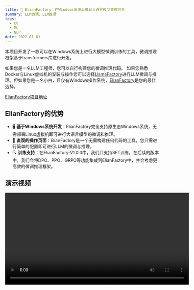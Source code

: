 ```yaml
---
title: 🐤 ElianFactory：在Windows系统上微调大语言模型变得容易
summary: LLM微调、LLM推理
tags:
  - CV
  - ML
  - NLP
date: 2022-01-01
---
```


本项目开发了一款可以在Windows系统上进行大模型微调训练的工具，微调推理框架基于transformers库进行开发。

如果您是一名LLM工程师，您可以自行构建您的微调推理代码。
如果您熟悉Docker与Linux虚拟机的安装与操作您可以选择[LlamaFactory](https://github.com/hiyouga/LLaMA-Factory)进行LLM微调与推理。但如果您是一名小白，且仅有Windows操作系统，[ElianFactory](https://github.com/2elian/Elian-Factory)是您的最佳选择。

[ElianFactory项目地址](https://github.com/2elian/Elian-Factory)

## ElianFactory的优势

- 🖥️ **基于Windows系统开发**：ElianFactory完全支持原生态Windows系统，无需部署Linux虚拟机即可进行大语言模型的微调和推理。
- 🚀 **直观的操作页面**：ElianFactory是一个无需构建任何代码的工具，您只需进行简单的配置即可进行LLM的微调与推理。
- 🔍 **训练支持**：在ElianFactory-V1.0.0中，我们只支持SFT训练。在后续的版本中，我们会将DPO、PPO、GRPO等功能集成到ElianFactory中，并会考虑更高效的微调推理框架。

## 演示视频

<video width="600" controls>
  <source src="https://github.com/2Elian/Elian-Factory/img/video.mp4" type="video/mp4">
</video>